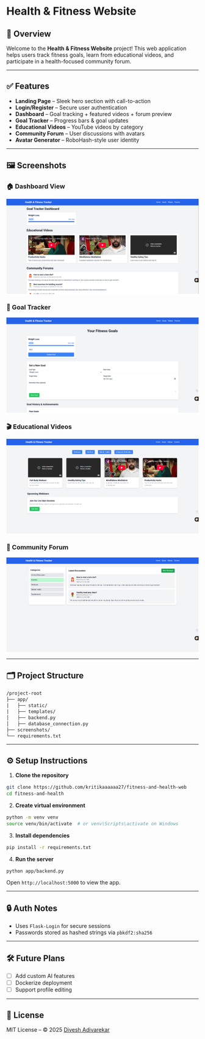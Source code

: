 
# Health & Fitness Website

## 🌟 Overview

Welcome to the **Health & Fitness Website** project! This web application helps users track fitness goals, learn from educational videos, and participate in a health-focused community forum.

---

## ✅ Features

- **Landing Page** – Sleek hero section with call-to-action  
- **Login/Register** – Secure user authentication  
- **Dashboard** – Goal tracking + featured videos + forum preview  
- **Goal Tracker** – Progress bars & goal updates  
- **Educational Videos** – YouTube videos by category  
- **Community Forum** – User discussions with avatars  
- **Avatar Generator** – RoboHash-style user identity

---

## 🖼️ Screenshots

### 🏠 Dashboard View
![Dashboard](screenshots/dashboard.png)

### 🎯 Goal Tracker
![Goals](screenshots/goals.png)

### 🎬 Educational Videos
![Videos](screenshots/videos.png)

### 💬 Community Forum
![Forum](screenshots/forum.png)

---

## 🗂️ Project Structure

```
/project-root
├── app/
|   ├── static/
|   ├── templates/
│   ├── backend.py
│   ├── database_connection.py
├── screenshots/
└── requirements.txt
```

---

## ⚙️ Setup Instructions

1. **Clone the repository**

```bash
git clone https://github.com/kritikaaaaaa27/fitness-and-health-web
cd fitness-and-health
```

2. **Create virtual environment**

```bash
python -m venv venv
source venv/bin/activate  # or venv\Scripts\activate on Windows
```

3. **Install dependencies**

```bash
pip install -r requirements.txt
```

4. **Run the server**

```bash
python app/backend.py
```

Open `http://localhost:5000` to view the app.

---

## 🔒 Auth Notes

- Uses `Flask-Login` for secure sessions
- Passwords stored as hashed strings via `pbkdf2:sha256`

---

## 🛠️ Future Plans

- [ ] Add custom AI features
- [ ] Dockerize deployment
- [ ] Support profile editing

---

## 📄 License

MIT License – © 2025 [Divesh Adivarekar](https://github.com/diveshadivarekar)
